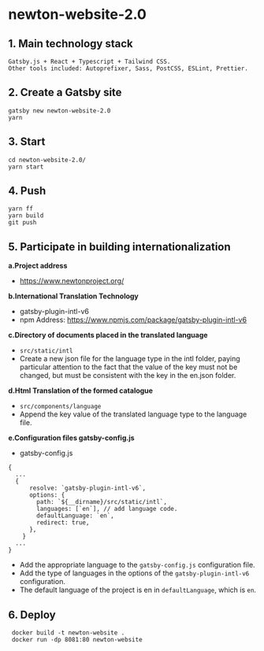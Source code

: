 
# newton-website-2.0

## 1. Main technology stack

```
Gatsby.js + React + Typescript + Tailwind CSS.
Other tools included: Autoprefixer, Sass, PostCSS, ESLint, Prettier.
```

## 2. Create a Gatsby site

```
gatsby new newton-website-2.0
yarn
```

## 3. Start

```
cd newton-website-2.0/
yarn start
```

## 4. Push

```
yarn ff
yarn build
git push
```

## 5. Participate in building internationalization

**a.Project address**
- https://www.newtonproject.org/

**b.International Translation Technology**
- gatsby-plugin-intl-v6
- npm Address: https://www.npmjs.com/package/gatsby-plugin-intl-v6

**c.Directory of documents placed in the translated language**
- `src/static/intl`
- Create a new json file for the language type in the intl folder, paying particular attention to the fact that the value of the key must not be changed, but must be consistent with the key in the en.json folder.

**d.Html Translation of the formed catalogue**
- `src/components/language`
- Append the key value of the translated language type to the language file.

**e.Configuration files gatsby-config.js**
- gatsby-config.js
```
{
  ...
  {
      resolve: `gatsby-plugin-intl-v6`,
      options: {
        path: `${__dirname}/src/static/intl`,
        languages: [`en`], // add language code.
        defaultLanguage: `en`,
        redirect: true,
      },
    }
  ...
}
```

- Add the appropriate language to the `gatsby-config.js` configuration file.
- Add the type of languages in the options of the `gatsby-plugin-intl-v6` configuration.
- The default language of the project is en in `defaultLanguage`, which is `en`.


## 6. Deploy
```
 docker build -t newton-website .
 docker run -dp 8081:80 newton-website
```

